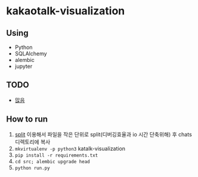 # kakaotalk-visualization

## Using
- Python
- SQLAlchemy
- alembic
- jupyter

## TODO
- [많음](https://github.com/nerogit/kakaotalk-visualization/issues)

## How to run
1. [split](http://stackoverflow.com/questions/3066948/how-to-file-split-at-a-line-number)
이용해서 파일을 작은 단위로 split(디버깅효율과 io 시간 단축위해) 후 chats 디렉토리에 복사
1. `mkvirtualenv -p python3` katalk-visualization
1. `pip install -r requirements.txt`
1. `cd src; alembic upgrade head`
1. `python run.py`
